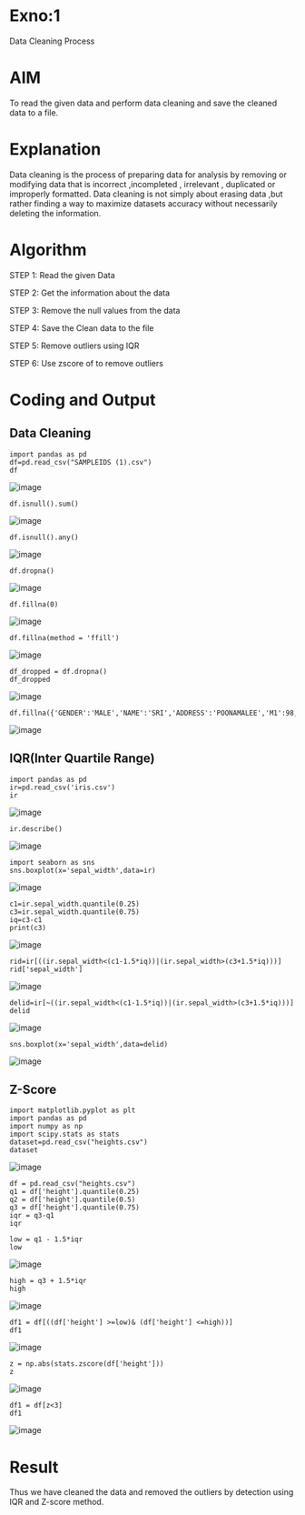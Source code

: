# Exno:1
Data Cleaning Process

# AIM
To read the given data and perform data cleaning and save the cleaned data to a file.

# Explanation
Data cleaning is the process of preparing data for analysis by removing or modifying data that is incorrect ,incompleted , irrelevant , duplicated or improperly formatted. Data cleaning is not simply about erasing data ,but rather finding a way to maximize datasets accuracy without necessarily deleting the information.

# Algorithm
STEP 1: Read the given Data

STEP 2: Get the information about the data

STEP 3: Remove the null values from the data

STEP 4: Save the Clean data to the file

STEP 5: Remove outliers using IQR

STEP 6: Use zscore of to remove outliers

# Coding and Output
## Data Cleaning
```
import pandas as pd
df=pd.read_csv("SAMPLEIDS (1).csv")
df
```
![image](https://github.com/user-attachments/assets/e21fa19d-d78e-44d6-9413-8104dcee89b5)
```
df.isnull().sum()
```
![image](https://github.com/user-attachments/assets/9047c155-afcd-4dd2-bd82-7d888145d0b8)
```
df.isnull().any()
```
![image](https://github.com/user-attachments/assets/4bb8cc69-956e-45f7-b8f5-f86eb0f76cb7)
```
df.dropna()
```
![image](https://github.com/user-attachments/assets/efa8c9c7-db12-4eec-ae8f-07fdd9646560)
```
df.fillna(0)
```
![image](https://github.com/user-attachments/assets/c786d8c9-fdce-44d4-bcfa-269102bd7e93)
```
df.fillna(method = 'ffill')
```
![image](https://github.com/user-attachments/assets/10f935f7-fc7d-4555-aa42-c49f7e4fa090)
```
df_dropped = df.dropna()
df_dropped
```
![image](https://github.com/user-attachments/assets/3a5ccdf4-7320-4407-8903-80570d5a9218)
```
df.fillna({'GENDER':'MALE','NAME':'SRI','ADDRESS':'POONAMALEE','M1':98,'M2':87,'M3':76,'M4':92,'TOTAL':305,'AVG':89.999999})
```
![image](https://github.com/user-attachments/assets/434abc36-bc12-49c7-8470-322d712c81be)

## IQR(Inter Quartile Range)
```
import pandas as pd
ir=pd.read_csv('iris.csv')
ir
```
![image](https://github.com/user-attachments/assets/f119b712-e32b-4fcc-ad99-ccba6b1deae0)
```
ir.describe()
```
![image](https://github.com/user-attachments/assets/f9643717-d79f-4418-84c1-ab811b1e7b74)
```
import seaborn as sns
sns.boxplot(x='sepal_width',data=ir)
```
![image](https://github.com/user-attachments/assets/bbfb18e6-6b08-4681-b216-b86f36e2e74a)
```
c1=ir.sepal_width.quantile(0.25)
c3=ir.sepal_width.quantile(0.75)
iq=c3-c1
print(c3)
```
![image](https://github.com/user-attachments/assets/a18d5443-9780-411a-9928-10f8bfad941c)
```
rid=ir[((ir.sepal_width<(c1-1.5*iq))|(ir.sepal_width>(c3+1.5*iq)))]
rid['sepal_width']
```
![image](https://github.com/user-attachments/assets/343d4c52-a2ad-4950-b7f2-5884015e801c)
```
delid=ir[~((ir.sepal_width<(c1-1.5*iq))|(ir.sepal_width>(c3+1.5*iq)))]
delid
```
![image](https://github.com/user-attachments/assets/3507bec4-6096-4186-81d1-b23e760ac013)
```
sns.boxplot(x='sepal_width',data=delid)
```
![image](https://github.com/user-attachments/assets/2c407e8c-3b27-4b63-b5e7-a38c64c84089)
## Z-Score
```
import matplotlib.pyplot as plt
import pandas as pd
import numpy as np
import scipy.stats as stats
dataset=pd.read_csv("heights.csv")
dataset
```
![image](https://github.com/user-attachments/assets/3ea82faf-9f6a-4e49-b8f3-205b377e8d61)
```
df = pd.read_csv("heights.csv")
q1 = df['height'].quantile(0.25)
q2 = df['height'].quantile(0.5)
q3 = df['height'].quantile(0.75)
iqr = q3-q1
iqr
```
```
low = q1 - 1.5*iqr
low
```
![image](https://github.com/user-attachments/assets/413057de-2739-4ed2-9f8b-10c54fdda8be)
```
high = q3 + 1.5*iqr
high
```
![image](https://github.com/user-attachments/assets/2355a3c5-c3cc-4e5d-be09-55ba1bc6a08e)
```
df1 = df[((df['height'] >=low)& (df['height'] <=high))]
df1
```
![image](https://github.com/user-attachments/assets/60bd81f8-97ff-4e5f-a31c-0970e56c1abb)
```
z = np.abs(stats.zscore(df['height']))
z
```
![image](https://github.com/user-attachments/assets/64e10ac4-1a0b-43a9-96cf-58d49462bccd)
```
df1 = df[z<3]
df1
```
![image](https://github.com/user-attachments/assets/42c39502-2e20-47ad-98f9-1c027c8191ec)

# Result
Thus we have cleaned the data and removed the outliers by detection using IQR and Z-score method.
